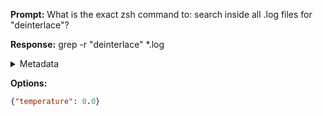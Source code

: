 **Prompt:**
What is the exact zsh command to: search inside all .log files for "deinterlace"?


**Response:**
grep -r "deinterlace" *.log

<details><summary>Metadata</summary>

- Duration: 1367 ms
- Datetime: 2023-08-26T13:13:47.885894
- Model: gpt-3.5-turbo-0613

</details>

**Options:**
```json
{"temperature": 0.0}
```

